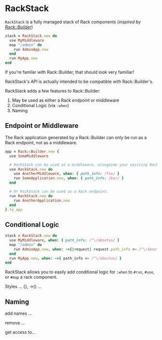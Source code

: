 RackStack
=========

`RackStack` is a fully managed stack of Rack components (*inspired by [Rack::Builder][]*)

```ruby
stack = RackStack.new do
  use MyMiddleware
  map "/admin" do
    run AdminApp.new
  end
  run MyApp.new
end
```

If you're familar with Rack::Builder, that should look very familiar!

RackStack's API is actually intended to be compatible with Rack::Builder's.

RackStack adds a few features to Rack::Builder:

 1. May be used as either a Rack endpoint or middleware
 1. Conditional Logic (via `:when`)
 1. Naming

Endpoint or Middleware
----------------------

The Rack application generated by a Rack::Builder can only be run as a Rack endpoint,
not as a middleware.

```ruby
app = Rack::Builder.new {
  use SomeMiddleware

  # RackStack can be used as a middleware, alongside your existing Rack components
  use RackStack.new do
    use AnotherMiddleware, when: { path_info: /foo/ }
    run SomeApplication.new, when: { path_info: /bar/ }
  end

  # Or RackStack can be used as a Rack endpoint.
  run RackStack.new do
    run AnotherApplication.new  
  end
}.to_app
```

Conditional Logic
-----------------

```ruby
stack = RackStack.new do
  use MyMiddleware, when: { path_info: /^\/aboutus/ }
  map "/admin" do
    run AdminApp.new, when: ->{|request| request.path_info =~ /^\/aboutus/ }
  end
  run MyApp.new, when: ->{ path_info =~ /^\/aboutus/ }
end
```

RackStack allows you to easily add conditional logic for `:when` to `#run`, `#use`, or `#map` a rack component.

Styles ... {}, ->() ...

Naming
------

add names ...

remove ...

get access to...

[Rack::Builder]: http://rack.rubyforge.org/doc/classes/Rack/Builder.html
